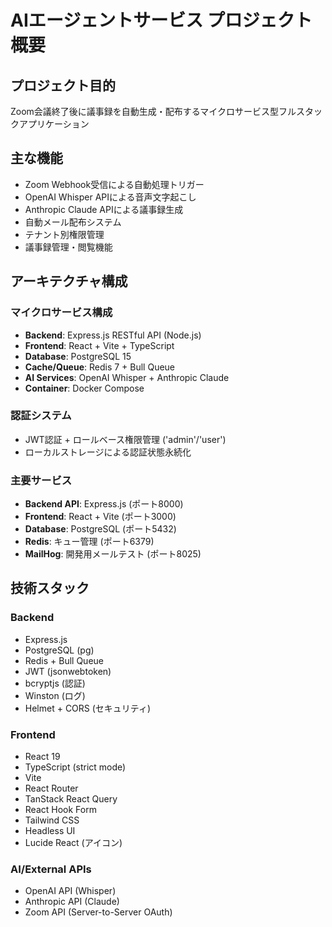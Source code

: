# AIエージェントサービス プロジェクト概要

## プロジェクト目的
Zoom会議終了後に議事録を自動生成・配布するマイクロサービス型フルスタックアプリケーション

## 主な機能
- Zoom Webhook受信による自動処理トリガー
- OpenAI Whisper APIによる音声文字起こし
- Anthropic Claude APIによる議事録生成
- 自動メール配布システム
- テナント別権限管理
- 議事録管理・閲覧機能

## アーキテクチャ構成

### マイクロサービス構成
- **Backend**: Express.js RESTful API (Node.js)
- **Frontend**: React + Vite + TypeScript
- **Database**: PostgreSQL 15
- **Cache/Queue**: Redis 7 + Bull Queue
- **AI Services**: OpenAI Whisper + Anthropic Claude
- **Container**: Docker Compose

### 認証システム
- JWT認証 + ロールベース権限管理 ('admin'/'user')
- ローカルストレージによる認証状態永続化

### 主要サービス
- **Backend API**: Express.js (ポート8000)
- **Frontend**: React + Vite (ポート3000)
- **Database**: PostgreSQL (ポート5432)
- **Redis**: キュー管理 (ポート6379)
- **MailHog**: 開発用メールテスト (ポート8025)

## 技術スタック

### Backend
- Express.js
- PostgreSQL (pg)
- Redis + Bull Queue
- JWT (jsonwebtoken)
- bcryptjs (認証)
- Winston (ログ)
- Helmet + CORS (セキュリティ)

### Frontend
- React 19
- TypeScript (strict mode)
- Vite
- React Router
- TanStack React Query
- React Hook Form
- Tailwind CSS
- Headless UI
- Lucide React (アイコン)

### AI/External APIs
- OpenAI API (Whisper)
- Anthropic API (Claude)
- Zoom API (Server-to-Server OAuth)